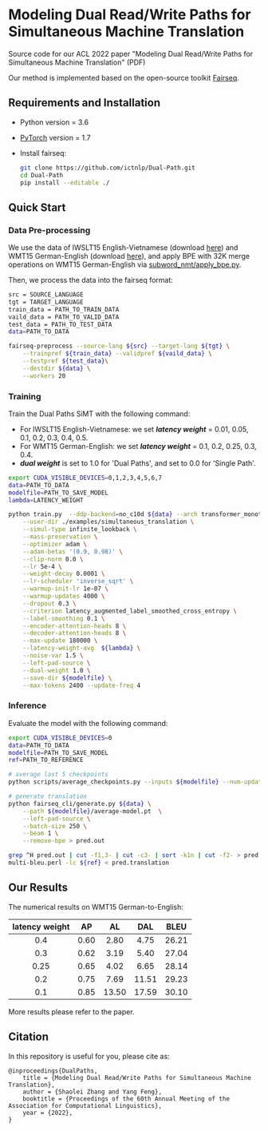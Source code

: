 # Modeling Dual Read/Write Paths for Simultaneous Machine Translation

Source code for our ACL 2022 paper "Modeling Dual Read/Write Paths for Simultaneous Machine Translation" (PDF)

Our method is implemented based on the open-source toolkit [Fairseq](https://github.com/pytorch/fairseq).



## Requirements and Installation

- Python version = 3.6

- [PyTorch](http://pytorch.org/) version = 1.7

- Install fairseq:

  ```bash
  git clone https://github.com/ictnlp/Dual-Path.git
  cd Dual-Path
  pip install --editable ./
  ```

    

## Quick Start

### Data Pre-processing

We use the data of IWSLT15 English-Vietnamese (download [here](https://nlp.stanford.edu/projects/nmt/)) and WMT15 German-English (download [here](https://www.statmt.org/wmt15/)), and apply BPE with 32K merge operations on WMT15 German-English via [subword_nmt/apply_bpe.py](https://github.com/rsennrich/subword-nmt).

Then, we process the data into the fairseq format:

```bash
src = SOURCE_LANGUAGE
tgt = TARGET_LANGUAGE
train_data = PATH_TO_TRAIN_DATA
vaild_data = PATH_TO_VALID_DATA
test_data = PATH_TO_TEST_DATA
data=PATH_TO_DATA

fairseq-preprocess --source-lang ${src} --target-lang ${tgt} \
    --trainpref ${train_data} --validpref ${vaild_data} \
    --testpref ${test_data}\
    --destdir ${data} \
    --workers 20
```

### Training

Train the Dual Paths SiMT with the following command:

- For IWSLT15 English-Vietnamese: we set ***latency weight*** = 0.01, 0.05, 0.1, 0.2, 0.3, 0.4, 0.5.
- For WMT15 German-English: we set ***latency weight*** = 0.1, 0.2, 0.25, 0.3, 0.4.
- ***dual weight*** is set to 1.0 for 'Dual Paths', and set to 0.0 for 'Single Path'.

```bash
export CUDA_VISIBLE_DEVICES=0,1,2,3,4,5,6,7
data=PATH_TO_DATA
modelfile=PATH_TO_SAVE_MODEL
lambda=LATENCY_WEIGHT

python train.py  --ddp-backend=no_c10d ${data} --arch transformer_monotonic_iwslt_de_en --share-all-embeddings \
    --user-dir ./examples/simultaneous_translation \
    --simul-type infinite_lookback \
    --mass-preservation \
    --optimizer adam \
    --adam-betas '(0.9, 0.98)' \
    --clip-norm 0.0 \
    --lr 5e-4 \
    --weight-decay 0.0001 \
    --lr-scheduler 'inverse_sqrt' \
    --warmup-init-lr 1e-07 \
    --warmup-updates 4000 \
    --dropout 0.3 \
    --criterion latency_augmented_label_smoothed_cross_entropy \
    --label-smoothing 0.1 \
    --encoder-attention-heads 8 \
    --decoder-attention-heads 8 \
    --max-update 180000 \
    --latency-weight-avg  ${lambda} \
    --noise-var 1.5 \
    --left-pad-source \
    --dual-weight 1.0 \
    --save-dir ${modelfile} \
    --max-tokens 2400 --update-freq 4
```

### Inference

Evaluate the model with the following command:

```bash
export CUDA_VISIBLE_DEVICES=0
data=PATH_TO_DATA
modelfile=PATH_TO_SAVE_MODEL
ref=PATH_TO_REFERENCE

# average last 5 checkpoints
python scripts/average_checkpoints.py --inputs ${modelfile} --num-update-checkpoints 5 --output ${modelfile}/average-model.pt 

# generate translation
python fairseq_cli/generate.py ${data} \
    --path ${modelfile}/average-model.pt  \
    --left-pad-source \
    --batch-size 250 \
    --beam 1 \
    --remove-bpe > pred.out

grep ^H pred.out | cut -f1,3- | cut -c3- | sort -k1n | cut -f2- > pred.translation
multi-bleu.perl -lc ${ref} < pred.translation
```



## Our Results

The numerical results on WMT15 German-to-English:

| **latency weight** | **AP** | **AL** | **DAL** | **BLEU** |
| :----------------: | :----: | :----: | :-----: | :------: |
|        0.4         |  0.60  |  2.80  |  4.75   |  26.21   |
|        0.3         |  0.62  |  3.19  |  5.40   |  27.04   |
|        0.25        |  0.65  |  4.02  |  6.65   |  28.14   |
|        0.2         |  0.75  |  7.69  |  11.51  |  29.23   |
|        0.1         |  0.85  | 13.50  |  17.59  |  30.10   |

More results please refer to the paper.



## Citation

In this repository is useful for you, please cite as:

```
@inproceedings{DualPaths,
	title = {Modeling Dual Read/Write Paths for Simultaneous Machine Translation},
	author = {Shaolei Zhang and Yang Feng},
	booktitle = {Proceedings of the 60th Annual Meeting of the Association for Computational Linguistics},
	year = {2022},
}
```

